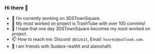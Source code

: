### Hi there 👋

<!--
**HotPizzaYT/HotPizzaYT** is a ✨ _special_ ✨ repository because its `README.md` (this file) appears on your GitHub profile.

Here are some ideas to get you started:


-->
- 🔭 I’m currently working on 3DSTownSquare.
- 📝 My most worked on project is TrashTube with over 100 commits!
- 🌠 I hope that one day 3DSTownSquare becomes my most worked on project.
- 📫 How to reach me: Discord: `@b1zk1t`, Email: `hxormc@outlook.com`.
- 🚻 I am friends with Sudaox-realAlt and alamshafil.
